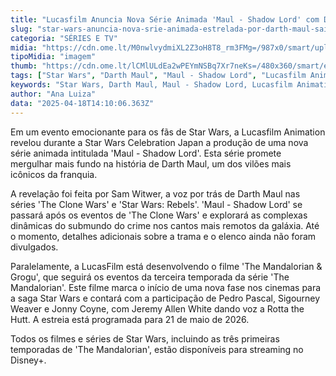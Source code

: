 ```yaml
---
title: "Lucasfilm Anuncia Nova Série Animada 'Maul - Shadow Lord' com Darth Maul"
slug: "star-wars-anuncia-nova-srie-animada-estrelada-por-darth-maul-saiba-tudo"
categoria: "SÉRIES E TV"
midia: "https://cdn.ome.lt/M0nwlvydmiXL2Z3oH8T8_rm3FMg=/987x0/smart/uploads/conteudo/fotos/OMELETE_CAPA_-_2025-04-18T103441.666.png"
tipoMidia: "imagem"
thumb: "https://cdn.ome.lt/lCMlULdEa2wPEYmNSBq7Xr7neKs=/480x360/smart/extras/conteudos/omelete_THUMB_-_2025-04-18T103636.351.png"
tags: ["Star Wars", "Darth Maul", "Maul - Shadow Lord", "Lucasfilm Animation", "The Mandalorian", "Star Wars Celebration Japan", "Disney+", "série animada"]
keywords: "Star Wars, Darth Maul, Maul - Shadow Lord, Lucasfilm Animation, The Mandalorian, Star Wars Celebration Japan, Disney+, série animada"
author: "Ana Luiza"
data: "2025-04-18T14:10:06.363Z"
---
```


Em um evento emocionante para os fãs de Star Wars, a Lucasfilm Animation revelou durante a Star Wars Celebration Japan a produção de uma nova série animada intitulada 'Maul - Shadow Lord'. Esta série promete mergulhar mais fundo na história de Darth Maul, um dos vilões mais icônicos da franquia.

A revelação foi feita por Sam Witwer, a voz por trás de Darth Maul nas séries 'The Clone Wars' e 'Star Wars: Rebels'. 'Maul - Shadow Lord' se passará após os eventos de 'The Clone Wars' e explorará as complexas dinâmicas do submundo do crime nos cantos mais remotos da galáxia. Até o momento, detalhes adicionais sobre a trama e o elenco ainda não foram divulgados.

Paralelamente, a LucasFilm está desenvolvendo o filme 'The Mandalorian & Grogu', que seguirá os eventos da terceira temporada da série 'The Mandalorian'. Este filme marca o início de uma nova fase nos cinemas para a saga Star Wars e contará com a participação de Pedro Pascal, Sigourney Weaver e Jonny Coyne, com Jeremy Allen White dando voz a Rotta the Hutt. A estreia está programada para 21 de maio de 2026.

Todos os filmes e séries de Star Wars, incluindo as três primeiras temporadas de 'The Mandalorian', estão disponíveis para streaming no Disney+.